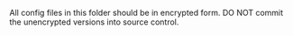 All config files in this folder should be in encrypted form. DO NOT commit the unencrypted versions into source control.
